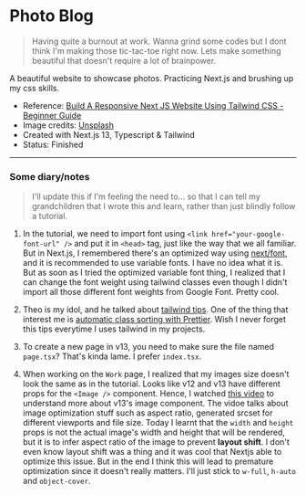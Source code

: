# Photo Blog

> Having quite a burnout at work. Wanna grind some codes but I dont think I'm making those tic-tac-toe right now. Lets make something beautiful that doesn't require a lot of brainpower.

A beautiful website to showcase photos. Practicing Next.js and brushing up my css skills.

- Reference: [Build A Responsive Next JS Website Using Tailwind CSS - Beginner Guide](https://www.youtube.com/watch?v=HVyct9EUNP8)
- Image credits: [Unsplash](https://unsplash.com/)
- Created with Next.js 13, Typescript & Tailwind
- Status: Finished

---

### Some diary/notes

> I'll update this if I'm feeling the need to... so that I can tell my grandchildren that I wrote this and learn, rather than just blindly follow a tutorial.

1. In the tutorial, we need to import font using `<link href="your-google-font-url" />` and put it in `<head>` tag, just like the way that we all familiar. But in Next.js, I remembered there's an optimized way using [next/font](https://nextjs.org/docs/pages/building-your-application/optimizing/fonts), and it is recommended to use variable fonts. I have no idea what it is. But as soon as I tried the optimized variable font thing, I realized that I can change the font weight using tailwind classes even though I didn't import all those different font weights from Google Font. Pretty cool.

2. Theo is my idol, and he talked about [tailwind tips](https://www.youtube.com/watch?v=QBajvZaWLXs). One of the thing that interest me is [automatic class sorting with Prettier](https://tailwindcss.com/blog/automatic-class-sorting-with-prettier). Wish I never forget this tips everytime I uses tailwind in my projects.

3. To create a new page in v13, you need to make sure the file named `page.tsx`? That's kinda lame. I prefer `index.tsx`.

4. When working on the `Work` page, I realized that my images size doesn't look the same as in the tutorial. Looks like v12 and v13 have different props for the `<Image />` component. Hence, I watched [this video](https://www.youtube.com/watch?v=gpJKj45AikY) to understand more about v13's image component. The vidoe talks about image optimization stuff such as aspect ratio, generated srcset for different viewports and file size. Today I learnt that the `width` and `height` props is not the actual image's width and height that will be rendered, but it is to infer aspect ratio of the image to prevent **layout shift**. I don't even know layout shift was a thing and it was cool that Nextjs able to optimize this issue. But in the end I think this will lead to premature optimization since it doesn't really matters. I'll just stick to `w-full`, `h-auto` and `object-cover`.
